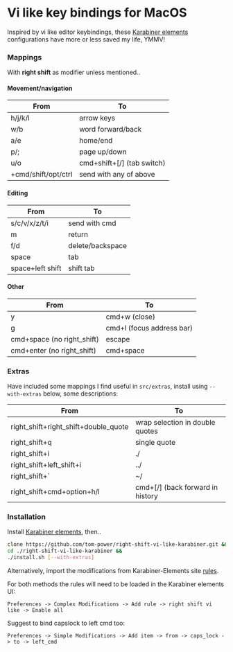 # Vi like key bindings for MacOS

Inspired by vi like editor keybindings, these [Karabiner elements](https://github.com/tekezo/Karabiner-Elements) configurations have more or less saved my life, YMMV!

### Mappings

With **right shift** as modifier unless mentioned..

#### Movement/navigation

| From  | To |
| ------------------- | -------------------------- |
| h/j/k/l             | arrow keys                 |
| w/b                 | word forward/back          |
| a/e                 | home/end                   |
| p/;                 | page up/down               |
| u/o                 | cmd+shift+[/] (tab switch) |
| +cmd/shift/opt/ctrl | send with any of above     |

#### Editing

| From             | To               |
| ---------------- | ---------------- |
| s/c/v/x/z/t/i    | send with cmd    |
| m                | return           |
| f/d              | delete/backspace |
| space            | tab              |
| space+left shift | shift tab        |


#### Other

| From                       | To                        |
| -------------------------- | ------------------------- |
| y                          | cmd+w (close)             |
| g                          | cmd+l (focus address bar) |
| cmd+space (no right_shift) | escape                    |
| cmd+enter (no right_shift) | cmd+space                 |


### Extras

Have included some mappings I find useful in `src/extras`, install using `--with-extras` below, some descriptions:

| From                                 | To                               |
|--------------------------------------|----------------------------------|
| right_shift+right_shift+double_quote | wrap selection in double quotes  |
| right_shift+q                        | single quote                     |
| right_shift+i                        | ./                               |
| right_shift+left_shift+i             | ../                              |
| right_shift+`                        | ~/                               |
| right_shift+cmd+option+h/l           | cmd+[/] (back forward in history |

### Installation

Install [Karabiner elements](https://github.com/tekezo/Karabiner-Elements), then..

```bash
clone https://github.com/tom-power/right-shift-vi-like-karabiner.git &&
cd ./right-shift-vi-like-karabiner &&
./install.sh [--with-extras]
```

Alternatively, import the modifications from Karabiner-Elements site [rules](https://pqrs.org/osx/karabiner/complex_modifications/#right_shift_vi_like).

For both methods the rules will need to be loaded in the Karabiner elements UI:

```Preferences -> Complex Modifications -> Add rule -> right shift vi like -> Enable all```

Suggest to bind capslock to left cmd too:

```Preferences -> Simple Modifications -> Add item -> from -> caps_lock -> to -> left_cmd```
